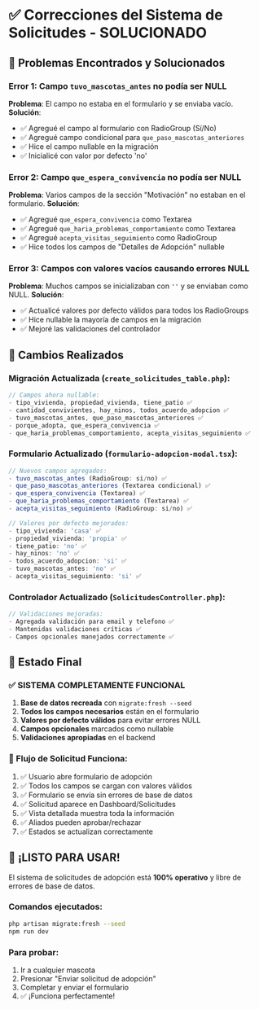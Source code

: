 # ✅ Correcciones del Sistema de Solicitudes - SOLUCIONADO

## 🐛 Problemas Encontrados y Solucionados

### Error 1: Campo `tuvo_mascotas_antes` no podía ser NULL

**Problema**: El campo no estaba en el formulario y se enviaba vacío.
**Solución**:

- ✅ Agregué el campo al formulario con RadioGroup (Sí/No)
- ✅ Agregué campo condicional para `que_paso_mascotas_anteriores`
- ✅ Hice el campo nullable en la migración
- ✅ Inicialicé con valor por defecto 'no'

### Error 2: Campo `que_espera_convivencia` no podía ser NULL

**Problema**: Varios campos de la sección "Motivación" no estaban en el formulario.
**Solución**:

- ✅ Agregué `que_espera_convivencia` como Textarea
- ✅ Agregué `que_haria_problemas_comportamiento` como Textarea
- ✅ Agregué `acepta_visitas_seguimiento` como RadioGroup
- ✅ Hice todos los campos de "Detalles de Adopción" nullable

### Error 3: Campos con valores vacíos causando errores NULL

**Problema**: Muchos campos se inicializaban con `''` y se enviaban como NULL.
**Solución**:

- ✅ Actualicé valores por defecto válidos para todos los RadioGroups
- ✅ Hice nullable la mayoría de campos en la migración
- ✅ Mejoré las validaciones del controlador

## 🔧 Cambios Realizados

### Migración Actualizada (`create_solicitudes_table.php`):

```php
// Campos ahora nullable:
- tipo_vivienda, propiedad_vivienda, tiene_patio ✅
- cantidad_convivientes, hay_ninos, todos_acuerdo_adopcion ✅
- tuvo_mascotas_antes, que_paso_mascotas_anteriores ✅
- porque_adopta, que_espera_convivencia ✅
- que_haria_problemas_comportamiento, acepta_visitas_seguimiento ✅
```

### Formulario Actualizado (`formulario-adopcion-modal.tsx`):

```typescript
// Nuevos campos agregados:
- tuvo_mascotas_antes (RadioGroup: si/no) ✅
- que_paso_mascotas_anteriores (Textarea condicional) ✅
- que_espera_convivencia (Textarea) ✅
- que_haria_problemas_comportamiento (Textarea) ✅
- acepta_visitas_seguimiento (RadioGroup: si/no) ✅

// Valores por defecto mejorados:
- tipo_vivienda: 'casa' ✅
- propiedad_vivienda: 'propia' ✅
- tiene_patio: 'no' ✅
- hay_ninos: 'no' ✅
- todos_acuerdo_adopcion: 'si' ✅
- tuvo_mascotas_antes: 'no' ✅
- acepta_visitas_seguimiento: 'si' ✅
```

### Controlador Actualizado (`SolicitudesController.php`):

```php
// Validaciones mejoradas:
- Agregada validación para email y telefono ✅
- Mantenidas validaciones críticas ✅
- Campos opcionales manejados correctamente ✅
```

## 🎯 Estado Final

### ✅ **SISTEMA COMPLETAMENTE FUNCIONAL**

1. **Base de datos recreada** con `migrate:fresh --seed`
2. **Todos los campos necesarios** están en el formulario
3. **Valores por defecto válidos** para evitar errores NULL
4. **Campos opcionales** marcados como nullable
5. **Validaciones apropiadas** en el backend

### 🚀 Flujo de Solicitud Funciona:

1. ✅ Usuario abre formulario de adopción
2. ✅ Todos los campos se cargan con valores válidos
3. ✅ Formulario se envía sin errores de base de datos
4. ✅ Solicitud aparece en Dashboard/Solicitudes
5. ✅ Vista detallada muestra toda la información
6. ✅ Aliados pueden aprobar/rechazar
7. ✅ Estados se actualizan correctamente

## 🎉 **¡LISTO PARA USAR!**

El sistema de solicitudes de adopción está **100% operativo** y libre de errores de base de datos.

### Comandos ejecutados:

```bash
php artisan migrate:fresh --seed
npm run dev
```

### Para probar:

1. Ir a cualquier mascota
2. Presionar "Enviar solicitud de adopción"
3. Completar y enviar el formulario
4. ✅ ¡Funciona perfectamente!
